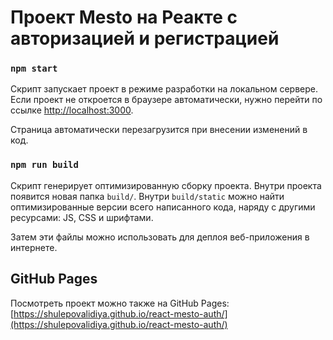 # Проект Mesto на Реакте с авторизацией и регистрацией

### `npm start`

Скрипт запускает проект в режиме разработки на локальном сервере.\
Если проект не откроется в браузере автоматически, нужно перейти по ссылке [http://localhost:3000](http://localhost:3000).

Страница автоматически перезагрузится при внесении изменений в код.

### `npm run build`

Скрипт генерирует оптимизированную сборку проекта. Внутри проекта появится новая папка `build/`. Внутри `build/static` можно найти оптимизированные версии всего написанного кода, наряду с другими ресурсами: JS, CSS и шрифтами.

Затем эти файлы можно использовать для деплоя веб-приложения в интернете.

## GitHub Pages

Посмотреть проект можно также на GitHub Pages: [https://shulepovalidiya.github.io/react-mesto-auth/](https://shulepovalidiya.github.io/react-mesto-auth/)
